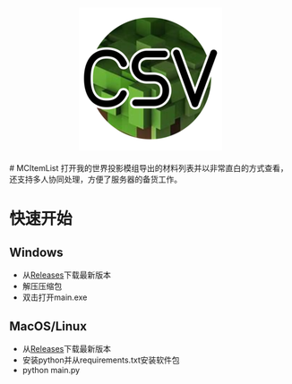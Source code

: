 <h3 align = "center">
    <img src = "images/logo.png" alt = "Logo" />
</h3>
# MCItemList
打开我的世界投影模组导出的材料列表并以非常直白的方式查看，还支持多人协同处理，方便了服务器的备货工作。

# 快速开始
## Windows

* 从[Releases](https://github.com/Akttoer/MCItemList/releases)下载最新版本
* 解压压缩包
* 双击打开main.exe

## MacOS/Linux

* 从[Releases](https://github.com/Akttoer/MCItemList/releases)下载最新版本
* 安装python并从requirements.txt安装软件包
* python main.py
